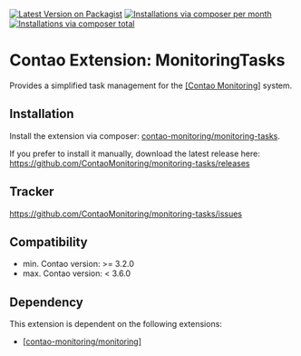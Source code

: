 [![Latest Version on Packagist](http://img.shields.io/packagist/v/contao-monitoring/monitoring-tasks.svg?style=flat)](https://packagist.org/packages/contao-monitoring/monitoring-tasks)
[![Installations via composer per month](http://img.shields.io/packagist/dm/contao-monitoring/monitoring-tasks.svg?style=flat)](https://packagist.org/packages/contao-monitoring/monitoring-tasks)
[![Installations via composer total](http://img.shields.io/packagist/dt/contao-monitoring/monitoring-tasks.svg?style=flat)](https://packagist.org/packages/contao-monitoring/monitoring-tasks)

Contao Extension: MonitoringTasks
=================================

Provides a simplified task management for the [[Contao Monitoring]](https://github.com/ContaoMonitoring/monitoring) system.


Installation
------------

Install the extension via composer: [contao-monitoring/monitoring-tasks](https://packagist.org/packages/contao-monitoring/monitoring-tasks).

If you prefer to install it manually, download the latest release here: https://github.com/ContaoMonitoring/monitoring-tasks/releases


Tracker
-------

https://github.com/ContaoMonitoring/monitoring-tasks/issues


Compatibility
-------------

- min. Contao version: >= 3.2.0
- max. Contao version: <  3.6.0


Dependency
----------

This extension is dependent on the following extensions:

- [[contao-monitoring/monitoring]](https://packagist.org/packages/contao-monitoring/monitoring)